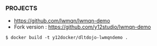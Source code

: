 ### PROJECTS
* https://github.com/lwmqn/lwmqn-demo
* Fork version : https://github.com/y12studio/lwmqn-demo

```
$ docker build -t y12docker/dltdojo-lwmqndemo .
```
